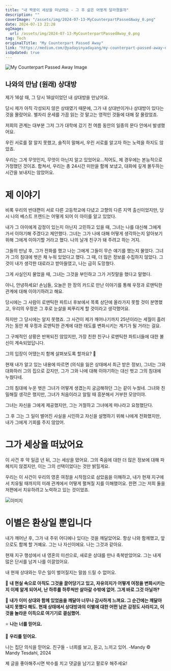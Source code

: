 ```yaml
---
title: "내 짝꿍이 세상을 떠났어요 - 그 후 삶은 어떻게 달라졌을까"
description: ""
coverImage: "/assets/img/2024-07-13-MyCounterpartPassedAway_0.png"
date: 2024-07-13 22:28
ogImage: 
  url: /assets/img/2024-07-13-MyCounterpartPassedAway_0.png
tag: Tech
originalTitle: "My Counterpart Passed Away"
link: "https://medium.com/@yadayinyadayang/my-counterpart-passed-away-d09a32cbaeb1"
isUpdated: true
---
```






![My Counterpart Passed Away Image](/assets/img/2024-07-13-MyCounterpartPassedAway_0.png )

## 나와의 만남 (원래) 상대방

제가 16살 때, 그 당시 18살이었던 내 상대방을 만났어요.

당시 제가 아직 각성되지 않은 상태였기 때문에, 그가 내 상대반이거나 상대방이 있다는 것을 몰랐어요. 별자리 운세를 가끔 읽는 것 말고는 영적인 것들에 대해 잘 몰랐었죠.

<div class="content-ad"></div>

저희의 관계는 대부분 그저 그가 대학에 갔기 전 여름 동안의 일종의 문다 안에서 발생했어요.

우린 서로를 잘 알지 못했고, 솔직히 말해서, 우린 서로를 알고자 하는 노력을 하지도 않았죠.

우리는 그게 무엇인지, 무엇이 아닌지 알고 있었어요...적어도, 제 경우에는 본능적으로 가정했던 것이죠. 합쳐서, 우리는 총 24시간 미만을 함께 보냈고, 대화에 깊게 몰두하는 시간을 보내지는 않았어요.

# 제 이야기

<div class="content-ad"></div>

비록 우리의 반대편이 서로 다른 고등학교에 다녔고 고향의 다른 지역 출신이었지만, 당시 나의 베스트 프렌드는 어떻게 되어 이 아이를 알고 있었다.

내가 그 아이에게 감정이 있는지 아닌지 고민하고 있을 때, 그녀는 나를 대신해 그에게 가서 이야기해 주겠다고 제안했다. 그녀는 그가 나에 대해 어떻게 생각하는지 알아보기 위해 그에게 이야기할 거라고 했다. 나의 날개 친구가 돼 주려고 하는 거지.

그들의 만남 후, 그가 전화를 했고 나는 그에게 그들이 무슨 얘기를 했는지 물었다. 그녀가 그의 침대에 벗은 채 누워 있었다고 했다. 그 때, 더 많은 정보를 수집하지 않았다. 그것이 내가 생각한 대로라고 받아들였고, 나는 급히 도망쳤다.

그게 사실인지 물었을 때, 그녀는 그것을 부인하고 그가 거짓말을 했다고 말했다.

<div class="content-ad"></div>

아니, 안녕하세요! 손님들, 오늘은 한 장의 카드로 만난 이야기를 통해 우정과 로맨틱한 관계에 대해 이야기하려고 해요. 

당시에는 그 사람이 로맨틱한 파트너 후보에서 목록 상단에 올라가지 못할 것이 분명했고, 우리의 우정은 그 후로 눈살을 찌푸리게 할 것이라고 생각했어요. 

하지만 그 당시에는 알지 못했죠. 그 사건이 제가 깨어나기까지 25년이라는 세월이 흘러가는 동안 제 우정과 로맨틱한 관계에 대한 태도를 변화시키는 계기가 될 거라는 걸요.

그 구체적인 상황은 반복되진 않았지만, 가장 친한 친구나 로맨틱한 파트너들에 대한 불신이 계속되었답니다.

그의 입장이 어땠는지 함께 살펴보도록 할까요? 🌟

<div class="content-ad"></div>

현재 내가 알고 있는 내용에 따르면 (의식을 잃은 상태에서 최근 받은 정보), 그녀는 그와 대화하러 그의 집으로 갔지만, 그가 그와 나에 대해 이야기하는 대신 벗고 그의 침대에 누웠다네.

그의 침대에 누운 벗은 그녀가 어떻게 생겼는지 궁금해하던 그는 같이 누웠네. 그녀와 친밀해질 생각은 했지만, 그녀가 처음이라고 알릴 때 흥분해서 거부한 모양이야.

그녀는 자신을 그에게 제공했지만, 그는 거절하고 그녀에게 떠나라고 요청했단다.

그 후 그는 그 일이 벌어진 사실을 시인하고 자신을 설명하기 위해 나에게 전화했지만, 내가 그에게 기회를 주지 않았어.

<div class="content-ad"></div>

# 그가 세상을 떠났어요

이 사건 후 약 일곱 년 뒤, 그는 세상을 떴어요. 그의 죽음에 대한 더 많은 정보에 대해 파헤치지 않겠지만, 이는 그의 선택이었다는 것만 밝힐게요.

우리는 이 사건이 우리의 영혼 여정을 시작점으로 삼았음을 이해하고, 내가 현재 지구에서 치유될 때까지의 미래 관계에서 어떻게 펼쳐질 지를 이해했어요. 한편 그는 저희 둘을 저편에서 치유하려고 노력하고 있는 것이었죠.

![이미지](/assets/img/2024-07-13-MyCounterpartPassedAway_1.png)

<div class="content-ad"></div>

# 이별은 환상일 뿐입니다

내가 깨어난 후, 그가 내 주위 어디에나 있다는 것을 깨달았어요. 항상 나와 함께했고, 앞으로도 함께 할 거예요. 그는 나 자신이에요. 나는 그것과 같아요.

현재 지구 행성에서 내 영혼의 미션으로, 새로운 상대를 만나 축복받았어요. 그는 내게 많은 단서를 남겨 나를 이끌었어요.

내 현재 상대와는 무슨 일이 벌어질지는 말씀 드릴 수 없어요.

<div class="content-ad"></div>

🌟 **내 현실 속으로 아직도 그것을 끌어당기고 있고, 자유의지가 어떻게 여정을 변화시키는지 이제 알게 되어서, 난 하루를 하루씩만 살아갈 수밖에 없어. 그게 바로 그것 아닐까?**

🌙 **내가 이미 상대와 함께 있었음을 깨달아 너무나 감사하게 느껴요. 그 순간에는 깨달아 내지 못했다 해도. 현재 상태에서 상대방과의 이별에 대한 어떤 남은 감정도 사라지고, 이것을 놀라운 이득으로 여기기로 결심했어.**

⭐️ **나는 너를 믿어요.**

🔮 **우리를 믿어요.**

<div class="content-ad"></div>

나는 집단 의식을 믿어요. 친구들 - 너희를 보고, 듣고, 느끼고 있어. -Mandy © Mandy Tesdahl, 2024

<div class="content-ad"></div>

제 글을 좋아해주시면 박수를 치고 댓글을 남기고 팔로우 해주세요!